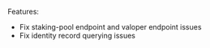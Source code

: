 
Features:

* Fix staking-pool endpoint and valoper endpoint issues
* Fix identity record querying issues
